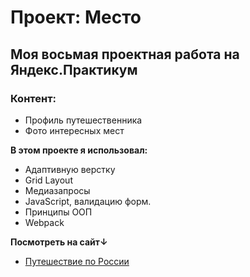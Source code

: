 # Проект: Место

## Моя восьмая проектная работа на Яндекс.Практикум

### Контент:
* Профиль путешественника
* Фото интересных мест

**В этом проекте я использовал:**

* Адаптивную верстку
* Grid Layout
* Медиазапросы
* JavaScript, валидацию форм.
* Принципы ООП
* Webpack

**Посмотреть на сайт↓**

* [Путешествие по России](https://alexfedoroff.github.io/mesto/)
